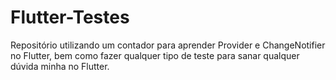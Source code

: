 # Flutter-Testes
Repositório utilizando um contador para aprender Provider e ChangeNotifier no Flutter, bem como fazer qualquer tipo de teste para sanar qualquer dúvida minha no Flutter.
